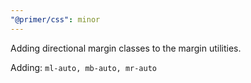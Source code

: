 ```yaml
---
"@primer/css": minor
---
```


Adding directional margin classes to the margin utilities. 

Adding: `ml-auto, mb-auto, mr-auto`
